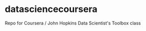 datasciencecoursera
===================

Repo for Coursera / John Hopkins Data Scientist's Toolbox class
